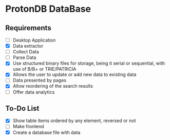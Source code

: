 # ProtonDB DataBase

## Requirements
- [ ] Desktop Application
- [x] Data extractor
- [ ] Collect Data
- [ ] Parse Data
- [x] Use structured binary files for storage, being it serial or sequential, with use of B/B+ or TRIE/PATRICIA
- [x] Allows the user to update or add new data to existing data
- [ ] Data presented by pages
- [x] Allow reordering of the search results
- [ ] Offer data analytics

## To-Do List
- [x] Show table items ordered by any element, reversed or not
- [ ] Make frontend
- [x] Create a database file with data
